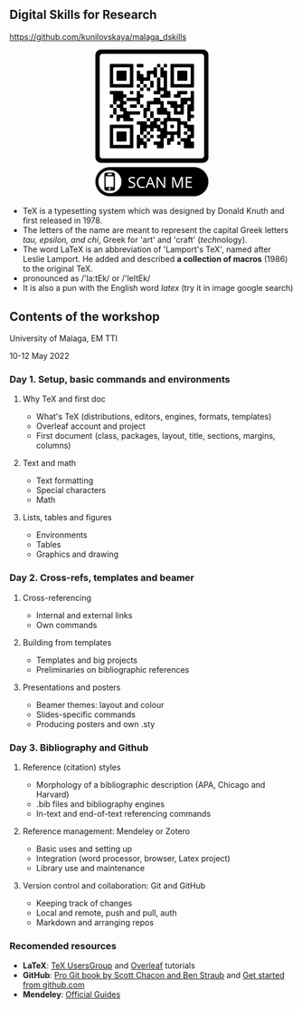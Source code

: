 ## Digital Skills for Research

https://github.com/kunilovskaya/malaga_dskills

<p align="center">
<img src="https://github.com/kunilovskaya/malaga_dskills/blob/master/contents/malaga_dskills_qr.png" width="200"/>
</p>

- TeX is a typesetting system which was designed by Donald Knuth and first released in 1978.
- The letters of the name are meant to represent the capital Greek letters *tau, epsilon, and chi*, Greek for 'art' and 'craft' (*tech*nology).
- The word LaTeX is an abbreviation of 'Lamport's TeX', named after Leslie Lamport. He added and described **a collection of macros** (1986) to the original TeX.
- pronounced as /'la:tEk/ or /'leItEk/
- It is also a pun with the English word *latex* (try it in image google search)


## Contents of the workshop

University of Malaga, EM TTI 

10-12 May 2022


### Day 1. Setup, basic commands and environments

1.  Why TeX and first doc
    -   What's TeX (distributions, editors, engines,
        formats, templates)
    -   Overleaf account and project
    -   First document (class, packages, layout, title, sections,
        margins, columns)

2.  Text and math
    -   Text formatting
    -   Special characters
    -   Math

3.  Lists, tables and figures
    -   Environments
    -   Tables
    -   Graphics and drawing

### Day 2. Cross-refs, templates and beamer

1. Cross-referencing
    - Internal and external links
    - Own commands

2. Building from templates
    - Templates and big projects
    - Preliminaries on bibliographic references
   
3. Presentations and posters
    -   Beamer themes: layout and colour
    -   Slides-specific commands
    -   Producing posters and own .sty
    

### Day 3. Bibliography and Github

1.  Reference (citation) styles
    - Morphology of a bibliographic description (APA, Chicago and Harvard)
    - .bib files and bibliography engines
    - In-text and end-of-text referencing commands

2.  Reference management: Mendeley or Zotero
    -   Basic uses and setting up
    -   Integration (word processor, browser, Latex project)
    -   Library use and maintenance

3.  Version control and collaboration: Git and GitHub
    - Keeping track of changes
    - Local and remote, push and pull, auth
    - Markdown and arranging repos


### Recomended resources

-   **LaTeX**: [TeX UsersGroup](https://tug.org/begin.html) and
    [Overleaf](https://www.overleaf.com/learn/latex/Learn_LaTeX_in_30_minutes) tutorials
-   **GitHub**: [Pro Git book by Scott Chacon and Ben Straub](https://git-scm.com/book/en/v2) and [Get started from  github.com](https://docs.github.com/en/get-started)
-   **Mendeley**: [Official Guides](https://www.mendeley.com/guides)